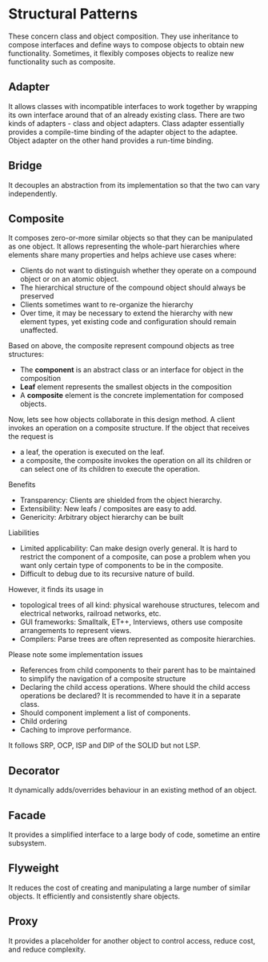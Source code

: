 # Structural Patterns
These concern class and object composition. They use inheritance to compose interfaces and define ways to compose objects to obtain new functionality. Sometimes, it flexibly composes objects to realize new functionality such as composite.

## Adapter 
It allows classes with incompatible interfaces to work together by wrapping its own interface around that of an already existing class. There are two kinds of adapters - class and object adapters. Class adapter essentially provides a compile-time binding of the adapter object to the adaptee. Object adapter on the other hand provides a run-time binding.

## Bridge 
It decouples an abstraction from its implementation so that the two can vary independently.

## Composite
It composes zero-or-more similar objects so that they can be manipulated as one object. It allows representing the whole-part hierarchies where elements share many properties and helps achieve use cases where:
* Clients do not want to distinguish whether they operate on a compound object or on an atomic object.
* The hierarchical structure of the compound object should always be preserved
* Clients sometimes want to re-organize the hierarchy
* Over time, it may be necessary to extend the hierarchy with new element types, yet existing code and configuration should remain unaffected.

Based on above, the composite represent compound objects as tree structures:
* The **component** is an abstract class or an interface for object in the composition
* **Leaf** element represents the smallest objects in the composition
* A **composite** element is the concrete implementation for composed objects.

Now, lets see how objects collaborate in this design method. A client invokes an operation on a composite structure. If the object that receives the request is
* a leaf, the operation is executed on the leaf.
* a composite, the composite invokes the operation on all its children or can select one of its children to execute the operation.

Benefits
* Transparency: Clients are shielded from the object hierarchy.
* Extensibility: New leafs / composites are easy to add.
* Genericity: Arbitrary object hierarchy can be built

Liabilities
* Limited applicability: Can make design overly general. It is hard to restrict the component of a composite, can pose a problem when you want only certain type of components to be in the composite.
* Difficult to debug due to its recursive nature of build.

However, it finds its usage in
* topological trees of all kind: physical warehouse structures, telecom and electrical networks, railroad networks, etc.
* GUI frameworks: Smalltalk, ET++, Interviews, others use composite arrangements to represent views.
* Compilers: Parse trees are often represented as composite hierarchies.

Please note some implementation issues
* References from child components to their parent has to be maintained to simplify the navigation of a composite structure
* Declaring the child access operations. Where should the child access operations be declared? It is recommended to have it in a separate class.
* Should component implement a list of components.
* Child ordering
* Caching to improve performance.

It follows SRP, OCP, ISP and DIP of the SOLID but not LSP.

## Decorator 
It dynamically adds/overrides behaviour in an existing method of an object.

## Facade
It provides a simplified interface to a large body of code, sometime an entire subsystem.

## Flyweight 
It reduces the cost of creating and manipulating a large number of similar objects. It efficiently and consistently share objects.

## Proxy
It provides a placeholder for another object to control access, reduce cost, and reduce complexity.